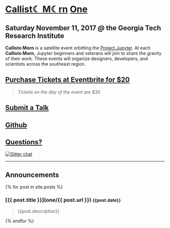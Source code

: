 
# [Callist☾ M☾rn](https://callisto-morns.github.io/) [One](https://callisto-morns.github.io/)

## Saturday November 11, 2017 _@_ the Georgia Tech Research Institute

__Callisto Morn__ is a satellite event orbitting the [Project Jupyter](https://jupyter.org).  At each __Callisto Morn__, Jupyter beginners and veterans will join to share the gravity of their work.  These events will organize designers, developers, and scientists across the southeast region.

## [Purchase Tickets at Eventbrite for $20](https://www.eventbrite.com/e/callisto-morn-one-an-event-for-jupyter-users-tickets-39268778975)

> *Tickets on the day of the event are $30*

## [Submit a Talk](https://docs.google.com/forms/d/e/1FAIpQLSfY1c4y2vLE-q3VMBjOpvTi4pK5D6Q9KudNk25AsxQUjsT3eA/viewform)


## [Github](https://github.com/callisto-morns/one) 


## [Questions?](https://github.com/callisto-morns/one/issues) 

[![Gitter chat](https://badges.gitter.im/callisto-one/Lobby.png)](https://gitter.im/callisto-one/Lobby)

---

## Announcements

{% for post in site.posts %}

### [{{ post.title }}](one/{{ post.url }}) <small>{{post.date}}</small>

> {{post.description}}

{% endfor %}
